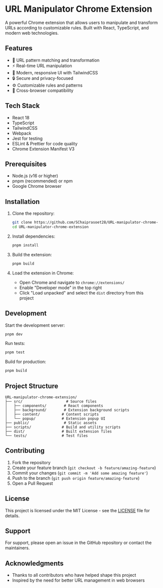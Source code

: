 # URL Manipulator Chrome Extension

A powerful Chrome extension that allows users to manipulate and transform URLs according to customizable rules. Built with React, TypeScript, and modern web technologies.

## Features

- 🎯 URL pattern matching and transformation
- ⚡ Real-time URL manipulation
- 🎨 Modern, responsive UI with TailwindCSS
- 🔒 Secure and privacy-focused
- ⚙️ Customizable rules and patterns
- 📱 Cross-browser compatibility

## Tech Stack

- React 18
- TypeScript
- TailwindCSS
- Webpack
- Jest for testing
- ESLint & Prettier for code quality
- Chrome Extension Manifest V3

## Prerequisites

- Node.js (v16 or higher)
- pnpm (recommended) or npm
- Google Chrome browser

## Installation

1. Clone the repository:
   ```bash
   git clone https://github.com/SChaiprasoet28/URL-manipulator-chrome-extension.git
   cd URL-manipulator-chrome-extension
   ```

2. Install dependencies:
   ```bash
   pnpm install
   ```

3. Build the extension:
   ```bash
   pnpm build
   ```

4. Load the extension in Chrome:
   - Open Chrome and navigate to `chrome://extensions/`
   - Enable "Developer mode" in the top right
   - Click "Load unpacked" and select the `dist` directory from this project

## Development

Start the development server:
```bash
pnpm dev
```

Run tests:
```bash
pnpm test
```

Build for production:
```bash
pnpm build
```

## Project Structure

```
URL-manipulator-chrome-extension/
├── src/                    # Source files
│   ├── components/        # React components
│   ├── background/        # Extension background scripts
│   ├── content/          # Content scripts
│   └── popup/            # Extension popup UI
├── public/                # Static assets
├── scripts/              # Build and utility scripts
├── dist/                 # Built extension files
└── tests/                # Test files
```

## Contributing

1. Fork the repository
2. Create your feature branch (`git checkout -b feature/amazing-feature`)
3. Commit your changes (`git commit -m 'Add some amazing feature'`)
4. Push to the branch (`git push origin feature/amazing-feature`)
5. Open a Pull Request

## License

This project is licensed under the MIT License - see the [LICENSE](LICENSE) file for details.

## Support

For support, please open an issue in the GitHub repository or contact the maintainers.

## Acknowledgments

- Thanks to all contributors who have helped shape this project
- Inspired by the need for better URL management in web browsers 